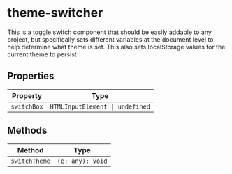 # theme-switcher

This is a toggle switch component that should be easily addable to any project, but specifically sets different variables at the document level to help determine what theme is set. This also sets localStorage values for the current theme to persist

## Properties

| Property    | Type                            |
|-------------|---------------------------------|
| `switchBox` | `HTMLInputElement \| undefined` |

## Methods

| Method        | Type             |
|---------------|------------------|
| `switchTheme` | `(e: any): void` |
